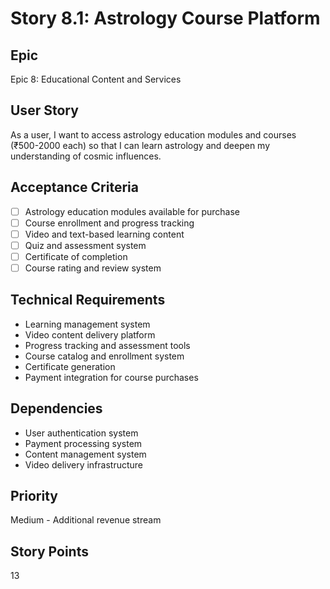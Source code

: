 # Story 8.1: Astrology Course Platform

## Epic

Epic 8: Educational Content and Services

## User Story

As a user, I want to access astrology education modules and courses (₹500-2000 each) so that I can learn astrology and deepen my understanding of cosmic influences.

## Acceptance Criteria

- [ ] Astrology education modules available for purchase
- [ ] Course enrollment and progress tracking
- [ ] Video and text-based learning content
- [ ] Quiz and assessment system
- [ ] Certificate of completion
- [ ] Course rating and review system

## Technical Requirements

- Learning management system
- Video content delivery platform
- Progress tracking and assessment tools
- Course catalog and enrollment system
- Certificate generation
- Payment integration for course purchases

## Dependencies

- User authentication system
- Payment processing system
- Content management system
- Video delivery infrastructure

## Priority

Medium - Additional revenue stream

## Story Points

13
